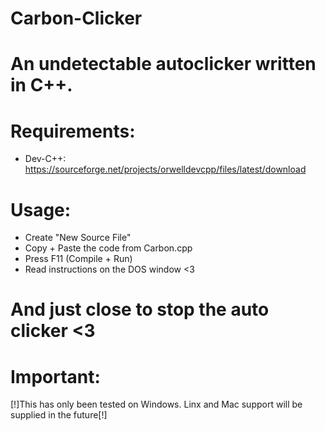 # Carbon-Clicker
An undetectable autoclicker written in C++.
================================
# Requirements: 

- Dev-C++: https://sourceforge.net/projects/orwelldevcpp/files/latest/download

# Usage:

- Create "New Source File"
- Copy + Paste the code from Carbon.cpp
- Press F11 (Compile + Run)
- Read instructions on the DOS window <3

And just close to stop the auto clicker <3
================================
# Important:
[!]This has only been tested on Windows. Linx and Mac support will be supplied in the future[!]
